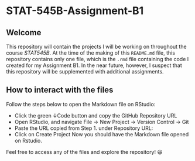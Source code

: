 
# STAT-545B-Assignment-B1


**Welcome**
---
This repository will contain the projects I will be working on throughout the course *STAT545B*. At the time of the making of this `README.md` file, this repository contains only one file, which is the `.rmd` file containing the code I created for my Assignment B1. In the near future, however, I suspect that this repository will be supplemented with additional assignments. 



**How to interact with the files**
---
Follow the steps below to open the Markdown file on RStudio:
* Click the green ↓Code button and copy the GitHub Repository URL
* Open RStudio, and navigate File → New Project → Version Control → Git
* Paste the URL copied from Step 1. under Repository URL:
* Click on Create Project Now you should have the Markdown file opened on Rstudio. 

Feel free to access any of the files and explore the repository! :smiley:
